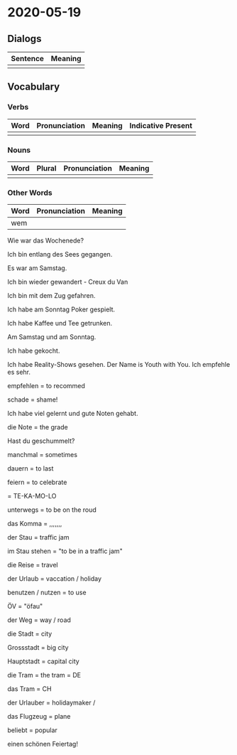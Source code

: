 # 2020-05-19

## Dialogs

| Sentence | Meaning |
| -------- | ------- |
|          |         |

## Vocabulary

### Verbs

| Word | Pronunciation | Meaning | Indicative Present |
| ---- | ------------- | ------- | ------------------ |
|      |               |         |                    |

### Nouns

| Word | Plural | Pronunciation | Meaning |
| ---- | ------ | ------------- | ------- |
|      |        |               |         |

### Other Words

| Word | Pronunciation | Meaning |
| ---- | ------------- | ------- |
| wem  |               |         |

Wie war das Wochenede? 



Ich bin entlang des Sees gegangen. 



Es war am Samstag. 



Ich bin wieder gewandert - Creux du Van

Ich bin mit dem Zug gefahren.

Ich habe am Sonntag Poker gespielt.



Ich habe Kaffee und Tee getrunken. 

Am Samstag und am Sonntag. 

Ich habe gekocht. 



Ich habe Reality-Shows gesehen. Der Name is Youth with You. Ich empfehle es sehr. 



empfehlen = to recommed



schade = shame! 



Ich habe viel gelernt und gute Noten gehabt. 



die Note = the grade 



Hast du geschummelt? 



manchmal = sometimes



dauern = to last



feiern = to celebrate



= TE-KA-MO-LO



unterwegs = to be on the roud 



das Komma = ,,,,,,,



der Stau = traffic jam 



im Stau stehen = "to be in a traffic jam" 



die Reise = travel

der Urlaub = vaccation / holiday



benutzen / nutzen = to use 



ÖV = "öfau"



der Weg = way / road 



die Stadt = city 

Grossstadt = big city 

Hauptstadt = capital city 



die Tram = the tram  = DE

das Tram = CH 



der Urlauber = holidaymaker / 



das Flugzeug = plane



beliebt = popular



einen schönen Feiertag!
